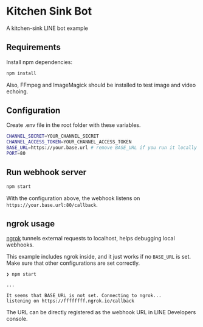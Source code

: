 # Kitchen Sink Bot

A kitchen-sink LINE bot example

## Requirements

Install npm dependencies:

```bash
npm install
```

Also, FFmpeg and ImageMagick should be installed to test image and video
echoing.

## Configuration

Create .env file in the root folder with these variables.

```bash
CHANNEL_SECRET=YOUR_CHANNEL_SECRET
CHANNEL_ACCESS_TOKEN=YOUR_CHANNEL_ACCESS_TOKEN
BASE_URL=https://your.base.url # remove BASE_URL if you run it locally
PORT=80
```

## Run webhook server

```bash
npm start
```

With the configuration above, the webhook listens on `https://your.base.url:80/callback`.

## ngrok usage

[ngrok](https://ngrok.com/) tunnels external requests to localhost, helps
debugging local webhooks.

This example includes ngrok inside, and it just works if no `BASE_URL` is
set. Make sure that other configurations are set correctly.

```
❯ npm start

...

It seems that BASE_URL is not set. Connecting to ngrok...
listening on https://ffffffff.ngrok.io/callback
```

The URL can be directly registered as the webhook URL in LINE Developers
console.
